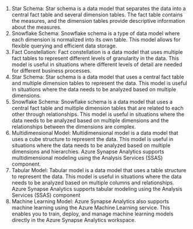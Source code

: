 1. Star Schema: Star schema is a data model that separates the data into a central fact table and several dimension tables. The fact table contains the measures, and the dimension tables provide descriptive information about the measures.
2. Snowflake Schema: Snowflake schema is a type of data model where each dimension is normalized into its own table. This model allows for flexible querying and efficient data storage.
3. Fact Constellation: Fact constellation is a data model that uses multiple fact tables to represent different levels of granularity in the data. This model is useful in situations where different levels of detail are needed for different business processes.
4. Star Schema: Star schema is a data model that uses a central fact table and multiple dimension tables to represent the data. This model is useful in situations where the data needs to be analyzed based on multiple dimensions.
5. Snowflake Schema: Snowflake schema is a data model that uses a central fact table and multiple dimension tables that are related to each other through relationships. This model is useful in situations where the data needs to be analyzed based on multiple dimensions and the relationships between the dimensions are complex.
6. Multidimensional Model: Multidimensional model is a data model that uses a cube structure to represent the data. This model is useful in situations where the data needs to be analyzed based on multiple dimensions and hierarchies. Azure Synapse Analytics supports multidimensional modeling using the Analysis Services (SSAS) component.
7. Tabular Model: Tabular model is a data model that uses a table structure to represent the data. This model is useful in situations where the data needs to be analyzed based on multiple columns and relationships. Azure Synapse Analytics supports tabular modeling using the Analysis Services (SSAS) component
8. Machine Learning Model: Azure Synapse Analytics also supports machine learning using the Azure Machine Learning service. This enables you to train, deploy, and manage machine learning models directly in the Azure Synapse Analytics workspace.
